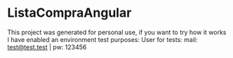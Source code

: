 # ListaCompraAngular

This project was generated for personal use, if you want to try how it works I have enabled an environment test purposes:
User for tests: mail: test@test.test | pw: 123456
